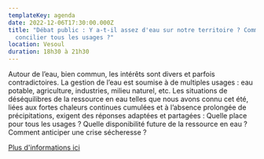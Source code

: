 ```yaml
---
templateKey: agenda
date: 2022-12-06T17:30:00.000Z
title: "Débat public : Y a-t-il assez d'eau sur notre territoire ? Comment
  concilier tous les usages ?"
location: Vesoul
duration: 18h30 à 21h30
---
```

Autour de l’eau, bien commun, les intérêts sont divers et parfois contradictoires. La gestion de l’eau est soumise à de multiples usages : eau potable, agriculture, industries, milieu naturel, etc. Les situations de déséquilibres de la ressource en eau telles que nous avons connu cet été, liées aux fortes chaleurs continues cumulées et à l’absence prolongée de précipitations, exigent des réponses adaptées et partagées : Quelle place pour tous les usages ? Quelle disponibilité future de la ressource en eau ? Comment anticiper une crise sécheresse ?

[P﻿lus d'informations ici](https://debatpublic-bfc.org/agenda/y-a-t-il-assez-deau-sur-notre-territoire-comment-concilier-tous-les-usages/)